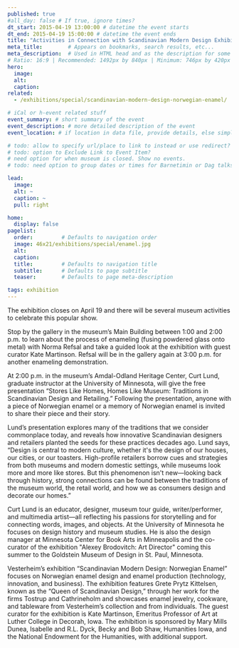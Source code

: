 ```yaml
---
published: true
#all_day: false # If true, ignore times?
dt_start: 2015-04-19 13:00:00 # datetime the event starts
dt_end: 2015-04-19 15:00:00 # datetime the event ends
title: "Activities in Connection with Scandinavian Modern Design Exhibition" # event name (or title)
meta_title:        # Appears on bookmarks, search results, etc...
meta_description:  # Used in HTML head and as the description for some search engines
# Ratio: 16:9 | Recommended: 1492px by 840px | Minimum: 746px by 420px
hero:
  image: 
  alt: 
  caption:
related:
  - /exhibitions/special/scandinavian-modern-design-norwegian-enamel/

# iCal or h-event related stuff
event_summary: # short summary of the event
event_description: # more detailed description of the event
event_location: # if location in data file, provide details, else simply this.

# todo: allow to specify url/place to link to instead or use redirect? Thinking for special exihibits or regular events
# todo: option to Exclude Link to Event Item?
# need option for when museum is closed. Show no events.
# todo: need option to group dates or times for Barnetimin or Dag talks during Nordic Fest?

lead:
  image: 
  alt: ~
  caption: ~
  pull: right

home:
  display: false
pagelist:
  order:         # Defaults to navigation order
  image: 46x21/exhibitions/special/enamel.jpg
  alt:
  caption: 
  title:         # Defaults to navigation title
  subtitle:      # Defaults to page subtitle
  teaser:        # Defaults to page meta-description

tags: exhibition  
---
```

The exhibition closes on April 19 and there will be several museum activities to celebrate this popular show. 

Stop by the gallery in the museum’s Main Building between 1:00 and 2:00 p.m. to learn about the process of enameling (fusing powdered glass onto metal) with Norma Refsal and take a guided look at the exhibition with guest curator Kate Martinson. Refsal will be in the gallery again at 3:00 p.m. for another enameling demonstration.

At 2:00 p.m. in the museum’s Amdal-Odland Heritage Center, Curt Lund, graduate instructor at the University of Minnesota, will give the free presentation “Stores Like Homes, Homes Like Museum: Traditions in Scandinavian Design and Retailing.” Following the presentation, anyone with a piece of Norwegian enamel or a memory of Norwegian enamel is invited to share their piece and their story.

Lund’s presentation explores many of the traditions that we consider commonplace today, and reveals how innovative Scandinavian designers and retailers planted the seeds for these practices decades ago. Lund says, “Design is central to modern culture, whether it's the design of our houses, our cities, or our toasters. High-profile retailers borrow cues and strategies from both museums and modern domestic settings, while museums look more and more like stores. But this phenomenon isn't new—looking back through history, strong connections can be found between the traditions of the museum world, the retail world, and how we as consumers design and decorate our homes.” 

Curt Lund is an educator, designer, museum tour guide, writer/performer, and multimedia artist—all reflecting his passions for storytelling and for connecting words, images, and objects. At the University of Minnesota he focuses on design history and museum studies. He is also the design manager at Minnesota Center for Book Arts in Minneapolis and the co-curator of the exhibition "Alexey Brodovitch: Art Director" coming this summer to the Goldstein Museum of Design in St. Paul, Minnesota.

Vesterheim’s exhibition “Scandinavian Modern Design: Norwegian Enamel” focuses on Norwegian enamel design and enamel production (technology, innovation, and business). The exhibition features Grete Prytz Kittelsen, known as the “Queen of Scandinavian Design,” through her work for the firms Tostrup and Cathrineholm and showcases enamel jewelry, cookware, and tableware from Vesterheim’s collection and from individuals. The guest curator for the exhibition is Kate Martinson, Emeritus Professor of Art at Luther College in Decorah, Iowa. The exhibition is sponsored by Mary Mills Dunea, Isabelle and R.L. Dyck, Becky and Bob Shaw, Humanities Iowa, and the National Endowment for the Humanities, with additional support.

